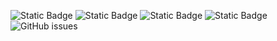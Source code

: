 ![Static Badge](https://img.shields.io/badge/blacklists-60-000000) ![Static Badge](https://img.shields.io/badge/blacklisted-2494655-cc0000) ![Static Badge](https://img.shields.io/badge/whitelisted-2244-00CC00) ![Static Badge](https://img.shields.io/badge/streaming_blacklist-28107-000000) ![GitHub issues](https://img.shields.io/github/issues/fabriziosalmi/blacklists)
